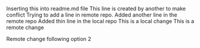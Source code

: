 Inserting this into readme.md file
This line is created by another to make conflict
Trying to add a line in remote repo.
Added another line in the remote repo
Added thin line in the local repo
This is a local change
This is a remote change

Remote change following option 2
